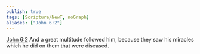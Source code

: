 ```yaml
---
publish: true
tags: [Scripture/NewT, noGraph]
aliases: ["John 6:2"]
---
```

[John 6:2](https://churchofjesuschrist.org/study/scriptures/nt/john/6?lang=eng&id=p2#p2) And a great multitude followed him, because they saw his miracles which he did on them that were diseased.
